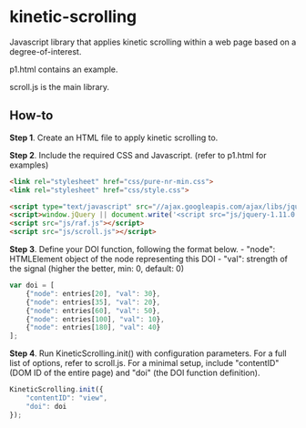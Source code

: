 kinetic-scrolling
=================

Javascript library that applies kinetic scrolling within a web page based on a degree-of-interest.

p1.html contains an example.

scroll.js is the main library.

How-to
------
**Step 1**. Create an HTML file to apply kinetic scrolling to.

**Step 2**. Include the required CSS and Javascript. (refer to p1.html for examples)
```html
<link rel="stylesheet" href="css/pure-nr-min.css">
<link rel="stylesheet" href="css/style.css">
```
```html
<script type="text/javascript" src="//ajax.googleapis.com/ajax/libs/jquery/1.11.0/jquery.min.js"></script>
<script>window.jQuery || document.write('<script src="js/jquery-1.11.0.min.js" type="text/javascript"><\/script>')</script>
<script src="js/raf.js"></script>
<script src="js/scroll.js"></script>
```

**Step 3**. Define your DOI function, following the format below.
    - "node": HTMLElement object of the node representing this DOI
    - "val": strength of the signal (higher the better, min: 0, default: 0)
```javascript
var doi = [
    {"node": entries[20], "val": 30},
    {"node": entries[35], "val": 20},
    {"node": entries[60], "val": 50},
    {"node": entries[100], "val": 10},
    {"node": entries[180], "val": 40}
];
```

**Step 4**. Run KineticScrolling.init() with configuration parameters.
For a full list of options, refer to scroll.js.
For a minimal setup, include "contentID" (DOM ID of the entire page) and "doi" (the DOI function definition).
```javascript
KineticScrolling.init({
    "contentID": "view",
    "doi": doi
});
```